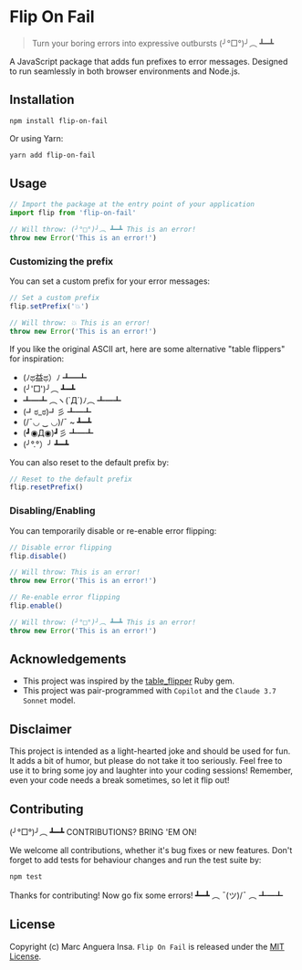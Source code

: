 # Flip On Fail

> Turn your boring errors into expressive outbursts (╯°□°)╯︵ ┻━┻

A JavaScript package that adds fun prefixes to error messages. Designed to run seamlessly in both browser environments and Node.js.

## Installation

```bash
npm install flip-on-fail
```

Or using Yarn:

```bash
yarn add flip-on-fail
```

## Usage

```javascript
// Import the package at the entry point of your application
import flip from 'flip-on-fail'

// Will throw: (╯°□°)╯︵ ┻━┻ This is an error!
throw new Error('This is an error!')
```

### Customizing the prefix

You can set a custom prefix for your error messages:

```javascript
// Set a custom prefix
flip.setPrefix('💥')

// Will throw: 💥 This is an error!
throw new Error('This is an error!')
```

If you like the original ASCII art, here are some alternative "table flippers" for inspiration:
- (ﾉಥ益ಥ）ﾉ ┻━┻
- (╯'□')╯︵ ┻━┻
- ┻━┻ ︵ヽ(`Д´)ﾉ︵ ┻━┻
- (┛ಠ_ಠ)┛彡 ┻━┻
- (/¯◡ ‿ ◡)/¯ ~ ┻━┻
- (┛◉Д◉)┛彡 ┻━┻
- (╯°.°）╯ ┻━┻

You can also reset to the default prefix by:

```javascript
// Reset to the default prefix
flip.resetPrefix()
```

### Disabling/Enabling

You can temporarily disable or re-enable error flipping:

```javascript
// Disable error flipping
flip.disable()

// Will throw: This is an error!
throw new Error('This is an error!')

// Re-enable error flipping
flip.enable()

// Will throw: (╯°□°)╯︵ ┻━┻ This is an error!
throw new Error('This is an error!')
```

## Acknowledgements

- This project was inspired by the [table_flipper](https://github.com/iridakos/table_flipper) Ruby gem.
- This project was pair-programmed with `Copilot` and the `Claude 3.7 Sonnet` model.

## Disclaimer

This project is intended as a light-hearted joke and should be used for fun. It adds a bit of humor, but please do not take it too seriously. Feel free to use it to bring some joy and laughter into your coding sessions! Remember, even your code needs a break sometimes, so let it flip out!

## Contributing

(╯°□°)╯︵ ┻━┻ CONTRIBUTIONS? BRING 'EM ON!

We welcome all contributions, whether it's bug fixes or new features. Don't forget to add tests for behaviour changes and run the test suite by:

```bash
npm test
```

Thanks for contributing! Now go fix some errors! ┻━┻ ︵ ¯\(ツ)/¯ ︵ ┻━┻

## License

Copyright (c) Marc Anguera Insa. `Flip On Fail` is released under the [MIT License](LICENSE).
